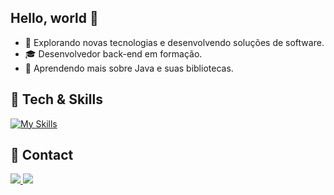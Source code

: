 ## Hello, world 👋

- 🤔 Explorando novas tecnologias e desenvolvendo soluções de software.
- 🎓 Desenvolvedor back-end em formação.
- 🌱 Aprendendo mais sobre Java e suas bibliotecas.


## 🚀 Tech & Skills
[![My Skills](https://skillicons.dev/icons?i=java,python,mysql,postgres,git,github,linux)](https://skillicons.dev)

## 💼 Contact
<div>
  <a href="https://www.linkedin.com/in/leonan-teixeira" target="_blank"><image src="https://img.shields.io/badge/LinkedIn-0077B5?style=for-the-badge&logo=linkedin&logoColor=white" target="_blank"</a>
  <a href="mailto:leonanteixeira@gmail.com" target="_blank"><image src="https://img.shields.io/badge/Gmail-D14836?style=for-the-badge&logo=gmail&logoColor=white" target="_blank"</a>
</div>
